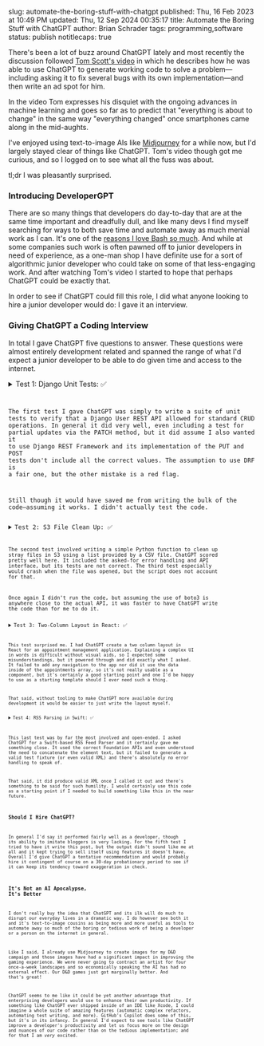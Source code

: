 slug: automate-the-boring-stuff-with-chatgpt
published: Thu, 16 Feb 2023 at 10:49 PM
updated: Thu, 12 Sep 2024 00:35:17 
title: Automate the Boring Stuff with ChatGPT
author: Brian Schrader
tags: programming,software
status: publish
notitlecaps: true

There's been a lot of buzz around ChatGPT lately and most recently the discussion followed [Tom Scott's video][1] in which he describes how he was able to use ChatGPT to generate working code to solve a problem&mdash;including asking it to fix several bugs with its own implementation&mdash;and then write an ad spot for him.

In the video Tom expresses his disquiet with the ongoing advances in machine learning and goes so far as to predict that "everything is about to change" in the same way "everything changed" once smartphones came along in the mid-aughts.

I've enjoyed using text-to-image AIs like [Midjourney][3] for a while now, but I'd largely stayed clear of things like ChatGPT. Tom's video though got me curious, and so I logged on to see what all the fuss was about.

tl;dr I was pleasantly surprised.


### Introducing DeveloperGPT

There are so many things that developers do day-to-day that are at the same time important and dreadfully dull, and like many devs I find myself searching for ways to both save time and automate away as much menial work as I can. It's one of the [reasons I love Bash so much][4]. And while at some companies such work is often pawned off to junior developers in need of experience, as a one-man shop I have definite use for a sort of algorithmic junior developer who could take on some of that less-engaging work. And after watching Tom's video I started to hope that perhaps ChatGPT could be exactly that.

In order to see if ChatGPT could fill this role, I did what anyone looking to hire a junior developer would do: I gave it an interview.


### Giving ChatGPT a Coding Interview

In total I gave ChatGPT five questions to answer. These questions were almost entirely development related and spanned the range of what I'd expect a junior developer to be able to do given time and access to the internet.


<details><summary>Test 1: Django Unit Tests: ✅</summary>

<h5>Prompt</h5>
<p>write for me 4 python django unit test cases that each make a request to /api/users to do the following: create a user record, fetch a user record, delete a user record, and update a user record. Make sure to include partial update using the PATCH method. And be sure to use Python 3.10 compatible code.</p>

<h5>Response</h5>
<p>Sure, here are 4 Python Django unit test cases that cover the create, fetch, delete, and update functionality of the /api/users endpoint. These test cases assume that you have a Django application with a User model and a corresponding API viewset that handles CRUD operations for users.</p>

<code class="python"><pre>
from django.urls import reverse
from rest_framework.test import APITestCase
from rest_framework import status
from .models import User

class UserTests(APITestCase):
    def test_create_user(self):
        """
        Ensure we can create a new user object.
        """
        url = reverse('user-list')
        data = {'username': 'testuser', 'email': 'test@example.com'}
        response = self.client.post(url, data, format='json')
        self.assertEqual(response.status_code, status.HTTP_201_CREATED)
        self.assertEqual(User.objects.count(), 1)
        self.assertEqual(User.objects.get().username, 'testuser')

        # ... (mine: omitted for brevity) ...</pre></code>

<a href="https://gist.github.com/Sonictherocketman/dd7c06c3792a55cba420324bab365b19">Complete Generated Source Code&#8594;</a>

<p>These test cases cover the basic functionality of the /api/users endpoint and ensure that users can be created, fetched, updated, and deleted. They also cover partial updates using the PATCH method. Note that you will need to update the URLs used in the reverse() function to match the actual URLs for your application.</p>
</details>

The first test I gave ChatGPT was simply to write a suite of unit tests to verify that a Django User REST API allowed for standard CRUD operations. In general it did very well, even including a test for partial updates via the PATCH method, but it did assume I also wanted it to use Django REST Framework and its implementation of the PUT and POST tests don't include all the correct values. The assumption to use DRF is a fair one, but the other mistake is a red flag.

Still though it would have saved me from writing the bulk of the code&mdash;assuming it works. I didn't actually test the code.


<details><summary>Test 2: S3 File Clean Up: ✅</summary>

<h5>Prompt</h5>
<p>write for me a python function that pulls data from a CSV file containing files that need to be deleted from S3 and that then deletes each file. Include error handling if a file cannot be deleted and return a list of all files that were and were not deleted. Also include suite of three test cases that ensure the function works, that errors are caught, and that the return value is two lists.
</p>

<h5>Response</h5>
<p>As an AI language model, I don't have the capability to access files from your computer. However, I can provide you with a sample code that demonstrates how to delete files from S3 using the Boto3 library in Python.</p>

<code class="python"><pre>
    import boto3
    import csv

    def delete_files_from_s3(file_path):
        # Initialize S3 client
        s3 = boto3.client('s3')

        # Read the CSV file containing file names
        with open(file_path, 'r') as f:
            reader = csv.reader(f)
            files = list(reader)

        # Delete each file from S3
        deleted_files = []
        failed_files = []
        for file in files:
            try:
                s3.delete_object(Bucket='your-bucket-name', Key=file[0])
                deleted_files.append(file[0])
            except Exception as e:
                failed_files.append(file[0])
                print(f"Failed to delete {file[0]}: {e}")

        # Return the list of deleted and failed files
        return deleted_files, failed_files
</pre></code>

<p>The function takes the path of the CSV file containing file names as input. It reads the file using the csv module and deletes each file from S3 using the delete_object method of the Boto3 client. If a file cannot be deleted, it is added to the list of failed files and an error message is printed. The function returns two lists, one containing the names of deleted files and the other containing the names of failed files.</p>

<p>Here are three test cases to ensure that the function works correctly:</p>

<code class="python"><pre>
    # Test case 1: All files are deleted successfully
    deleted_files, failed_files = delete_files_from_s3('file_list.csv')
    assert len(deleted_files) == 5
    assert len(failed_files) == 0

    # Test case 2: Some files cannot be deleted
    deleted_files, failed_files = delete_files_from_s3('file_list_with_errors.csv')
    assert len(deleted_files) == 3
    assert len(failed_files) == 2

    # Test case 3: CSV file does not exist
    deleted_files, failed_files = delete_files_from_s3('nonexistent_file.csv')
    assert len(deleted_files) == 0
    assert len(failed_files) == 0</pre></code>

<p>In the first test case, all files are deleted successfully and the function should return a list of 5 deleted files and an empty list of failed files. In the second test case, some files cannot be deleted and the function should return a list of 3 deleted files and a list of 2 failed files. In the third test case, the CSV file does not exist and the function should return empty lists for deleted and failed files.</p>
</details>

The second test involved writing a simple Python function to clean up stray files in S3 using a list provided by a CSV file. ChatGPT scored pretty well here. It included the asked-for error handling and API interface, but its tests are not correct. The third test especially would crash when the file was opened, but the script does not account for that.

Once again I didn't run the code, but assuming the use of boto3 is anywhere close to the actual API, it was faster to have ChatGPT write the code than for me to do it.

<details><summary>Test 3: Two-Column Layout in React: ✅</summary>

<h5>Prompt</h5>
<p>write for me a JSX file using React that displays a two column layout with a list of appointments in the left column and the appointment details on the right columns. Use the react-bootstrap library for styling and no other libraries. Assume the list of appointments are passed into the component as props.</p>

<h5>Response</h5>
<p>Sure, here's an example of a JSX file using React that displays a two-column layout with a list of appointments on the left column and the appointment details on the right column, using the react-bootstrap library for styling:</p>

<code class="js"><pre>
import React from 'react';
import { Container, Row, Col, ListGroup, Card } from 'react-bootstrap';
    function AppointmentList({ appointments }) {
      return (
        &lt;Container&gt;
          &lt;Row&gt;
            &lt;Col sm={4}&gt;
              &lt;ListGroup&gt;
                {appointments.map((appointment) =&gt; (
                  &lt;ListGroup.Item key={appointment.id}&gt;
                    {appointment.title}
                  &lt;/ListGroup.Item&gt;
                ))}
              &lt;/ListGroup&gt;
            &lt;/Col&gt;
            &lt;Col sm={8}&gt;
              &lt;Card&gt;
                &lt;Card.Body&gt;
                  &lt;Card.Title&gt;Appointment Details&lt;/Card.Title&gt;
                  &lt;Card.Subtitle className=&quot;mb-2 text-muted&quot;&gt;Title&lt;/Card.Subtitle&gt;
                  &lt;Card.Text&gt;
                    Lorem ipsum dolor sit ...
                  &lt;/Card.Text&gt;
                  &lt;Card.Subtitle className=&quot;mb-2 text-muted&quot;&gt;Date&lt;/Card.Subtitle&gt;
                  &lt;Card.Text&gt;
                    January 1, 2023
                  &lt;/Card.Text&gt;
                  &lt;Card.Subtitle className=&quot;mb-2 text-muted&quot;&gt;Location&lt;/Card.Subtitle&gt;
                  &lt;Card.Text&gt;
                    123 Main St, Anytown USA
                  &lt;/Card.Text&gt;
                &lt;/Card.Body&gt;
              &lt;/Card&gt;
            &lt;/Col&gt;
          &lt;/Row&gt;
        &lt;/Container&gt;
      );
    }

    export default AppointmentList;</pre></code>

<p>Here, the AppointmentList component takes in a prop called appointments, which is an array of appointment objects. The left column displays the list of appointments using the ListGroup component from react-bootstrap, and the right column displays the appointment details using the Card component. You can customize the appearance of the list and the details as desired by modifying the styling properties of the components.</p>
</details>

This test surprised me. I had ChatGPT create a two column layout in React for an appointment management application. Explaining a complex UI in words is difficult without visual aids, so I expected some misunderstandings, but it powered through and did exactly what I asked. It failed to add any navigation to the app nor did it use the data inside of the appointments array, so it's not really usable as a component, but it's certainly a good starting point and one I'd be happy to use as a starting template should I ever need such a thing.

That said, without tooling to make ChatGPT more available during development it would be easier to just write the layout myself.

<details><summary>Test 4: RSS Parsing in Swift: ✅</summary>

<h5>Prompt</h5>
<p>write for me a Swift RSS feed parser that takes in a string of XML data and produces a Post object with a title, description, pubdate, and enclosure fields. Use only the swift standard library</p>

<h5>Response</h5>
<p>Sure, here's an example Swift RSS feed parser that uses the Swift standard library to parse a string of XML data and produce a Post object with a title, description, pubdate, and enclosure fields:</p>

<a href="https://gist.github.com/Sonictherocketman/dd7c06c3792a55cba420324bab365b19">Check out the code here. It's very long.</a>
</details>

This last test was by far the most involved and open-ended. I asked ChatGPT for a Swift-based RSS Feed Parser and it certainly gave me something close. It used the correct Foundation APIs and even understood the need to concatenate the element text, but it failed to generate a valid test fixture (or even valid XML) and there's absolutely no error handling to speak of.

That said, it did produce valid XML once I called it out and there's something to be said for such humility. I would certainly use this code as a starting point if I needed to build something like this in the near future.


### Should I Hire ChatGPT?

In general I'd say it performed fairly well as a developer, though its ability to imitate bloggers is very lacking. For the fifth test I tried to have it write this post, but the output didn't sound like me at all and it kept trying to sell itself using features it doesn't have. Overall I'd give ChatGPT a tentative recommendation and would probably hire it contingent of course on a 30-day probationary period to see if it can keep its tendency toward exaggeration in check.


### It's Not an AI Apocalypse, It's Better

I don't really buy the idea that ChatGPT and its ilk will do much to disrupt our everyday lives in a dramatic way. I do however see both it and it's text-to-image cousins as being more and more useful as tools to automate away so much of the boring or tedious work of being a developer or a person on the internet in general.

Like I said, I already use Midjourney to create images for my D&amp;D campaign and those images have had a significant impact in improving the gaming experience. We were never going to contract an artist for four once-a-week landscapes and so economically speaking the AI has had no external effect. Our D&amp;D games just got marginally better. And that's great!

ChatGPT seems to me like it could be yet another advantage that enterprising developers would use to enhance their own productivity. If something like ChatGPT ever shipped inside of an IDE like Xcode, I could imagine a whole suite of amazing features (automatic complex refactors, automating test writing, and more). GitHub's Copilot does some of this, but it's in its infancy. In general I'd expect to see tools like ChatGPT improve a developer's productivity and let us focus more on the design and nuances of our code rather than on the tedious implementation; and for that I am *very* excited.


[1]: https://www.youtube.com/watch?v=jPhJbKBuNnA
[2]: https://www.youtube.com/watch?v=nPMEozP8vvY
[3]: https://www.midjourney.com/app/
[4]: /archive/take-a-break-script-something/

<!-- Begin Syntax Stylesheet -->
<link rel="stylesheet" href="/bin/highlight.default.min.css">
<script src="/bin/highlight.min.js"></script>
<script>hljs.initHighlightingOnLoad();</script>
